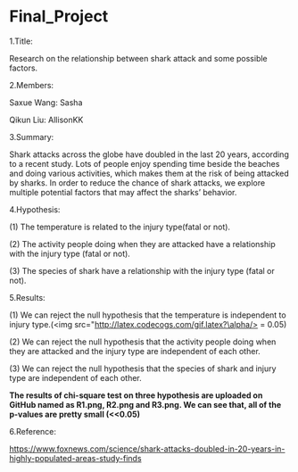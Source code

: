 # Final_Project

1.Title:

Research on the relationship between shark attack and some possible factors.

2.Members:

Saxue Wang: Sasha

Qikun Liu: AllisonKK

3.Summary:

  Shark attacks across the globe have doubled in the last 20 years, according to a recent study. Lots of people enjoy spending time beside
the beaches and doing various activities, which makes them at the risk of being attacked by sharks. In order to reduce the chance of shark
attacks, we explore multiple potential factors that may affect the sharks’ behavior.

4.Hypothesis:

(1) The temperature is related to the injury type(fatal or not).

(2) The activity people doing when they are attacked have a relationship with the injury type (fatal or not). 

(3) The species of shark have a relationship with the injury type (fatal or not).

5.Results:

(1) We can reject the null hypothesis that the temperature is independent to injury type.(<img src="http://latex.codecogs.com/gif.latex?\alpha/> = 0.05)

  
(2) We can reject the null hypothesis that the activity people doing when they are attacked and the injury type are independent of each other.

(3) We can reject the null hypothesis that the species of shark and injury type are independent of each other. 

**The results of chi-square test on three hypothesis are uploaded on GitHub named as R1.png, R2.png and R3.png. We can see that, all of the p-values are pretty small (<<0.05)**

6.Reference: 

https://www.foxnews.com/science/shark-attacks-doubled-in-20-years-in-highly-populated-areas-study-finds
